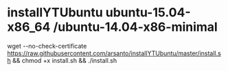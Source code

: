 # installYTUbuntu ubuntu-15.04-x86_64 /ubuntu-14.04-x86-minimal



wget --no-check-certificate https://raw.githubusercontent.com/arsanto/installYTUbuntu/master/install.sh && chmod +x install.sh && ./install.sh


